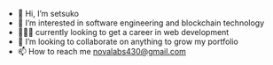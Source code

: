 - 👋 Hi, I’m setsuko
- 👀 I’m interested in software engineering and blockchain technology
- 👨🏻‍💻 currently looking to get a career in web development
- 💞 I’m looking to collaborate on anything to grow my portfolio 
- 📫 How to reach me novalabs430@gmail.com

